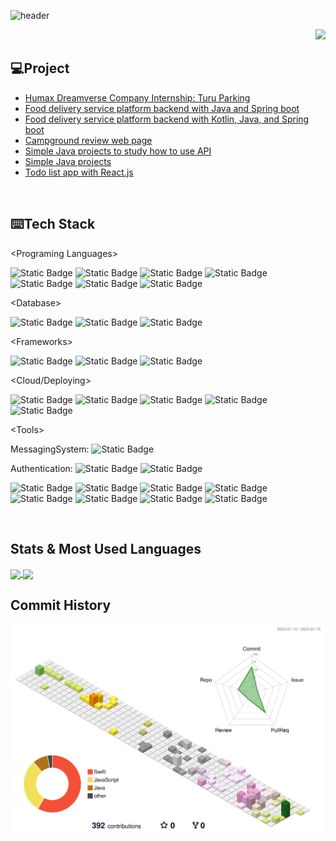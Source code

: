 ![header](https://capsule-render.vercel.app/api?type=waving&color=timeAuto&section=header&height=130&text=👋🏻+Hi+there+!&animation=blink&fontSize=80&fontAlignY=60&fontColor=000000)

<p align="right">
  <a href="https://hits.seeyoufarm.com">
    <img src="https://hits.seeyoufarm.com/api/count/incr/badge.svg?url=https%3A%2F%2Fgithub.com%2Fnakim81%2Fhit-counter&count_bg=%2347D7C7&title_bg=%23555555&icon=&icon_color=%23AE8080&title=Welcome%21&edge_flat=false">
  </a>
</p>

## 💻Project


- [Humax Dreamverse Company Internship: Turu Parking](https://github.com/nakim81/Humax-Dreamverse-Company-Internship.git)
- [Food delivery service platform backend with Java and Spring boot](https://github.com/nakim81/Java-Delivery-Service-Platform-Backend.git)
- [Food delivery service platform backend with Kotlin, Java, and Spring boot](https://github.com/nakim81/Java-Delivery-Service-Platform-Backend.git)
- [Campground review web page](https://github.com/nakim81/CampgroundWebPage-JavaScript.git)
- [Simple Java projects to study how to use API](https://github.com/nakim81/JavaStudy-HowToUseAPIs.git)
- [Simple Java projects](https://github.com/nakim81/JAVA-Projects.git)
- [Todo list app with React.js](https://github.com/nakim81/TodoList-React.git)

<br>

## ⌨️Tech Stack


<Programing Languages\>

<img alt="Static Badge" src="https://img.shields.io/badge/Java-%23437291?style=flat&logo=openjdk&logoColor=white"> <img alt="Static Badge" src="https://img.shields.io/badge/Javascript-%23F7DF1E?style=flat&logo=javascript&logoColor=white"> <img alt="Static Badge" src="https://img.shields.io/badge/Swift-%23F05138?style=flat&logo=swift&logoColor=white"> <img alt="Static Badge" src="https://img.shields.io/badge/Kotlin-%237F52FF?style=flat&logo=kotlin&logoColor=white"> <img alt="Static Badge" src="https://img.shields.io/badge/Python-%233776AB?style=flat&logo=python&logoColor=white"> <img alt="Static Badge" src="https://img.shields.io/badge/HTML-%23E34F26?style=flat&logo=html5&logoColor=white"> <img alt="Static Badge" src="https://img.shields.io/badge/CSS-%231572B6?style=flat&logo=css3&logoColor=white">

<Database\>

<img alt="Static Badge" src="https://img.shields.io/badge/MySQL-%234479A1?style=flat&logo=mysql&logoColor=white"> <img alt="Static Badge" src="https://img.shields.io/badge/MongoDB-%2347A248?style=flat&logo=mongodb&logoColor=white"> <img alt="Static Badge" src="https://img.shields.io/badge/Firebase-%23FFCA28?style=flat&logo=firebase&logoColor=white">

<Frameworks\>

<img alt="Static Badge" src="https://img.shields.io/badge/SpringBoot-%236DB33F?style=flat&logo=springboot&logoColor=white"> <img alt="Static Badge" src="https://img.shields.io/badge/Node.js-%23339933?style=flat&logo=Node.js&logoColor=white"> <img alt="Static Badge" src="https://img.shields.io/badge/React.js-%2361DAFB?style=flat&logo=react&logoColor=white">

<Cloud/Deploying>

<img alt="Static Badge" src="https://img.shields.io/badge/GitHub%20Actions-%232088FF?style=flat&logo=github%20actions&logoColor=white"> <img alt="Static Badge" src="https://img.shields.io/badge/AWS-%23232F3E?style=flat&logo=amazon%20aws&logoColor=white"> <img alt="Static Badge" src="https://img.shields.io/badge/Amazon%20EC2-%23FF9900?style=flat&logo=amazon%20ec2&logoColor=white"> <img alt="Static Badge" src="https://img.shields.io/badge/Docker-%232496ED?style=flat&logo=docker&logoColor=white"> <img alt="Static Badge" src="https://img.shields.io/badge/NGINX-%23009639?style=flat&logo=nginx&logoColor=white">

<Tools\>

MessagingSystem: <img alt="Static Badge" src="https://img.shields.io/badge/RabbitMQ-%23FF6600?style=flat&logo=rabbitmq&logoColor=white">

Authentication: <img alt="Static Badge" src="https://img.shields.io/badge/JWT-white?style=flat&logo=json%20web%20tokens&logoColor=%23000000"> <img alt="Static Badge" src="https://img.shields.io/badge/Spring%20Security-%236DB33F?style=flat&logo=spring%20security&logoColor=white">

<img alt="Static Badge" src="https://img.shields.io/badge/Spring%20JPA-%236DB33F?style=flat&logoColor=white"> <img alt="Static Badge" src="https://img.shields.io/badge/Git-%23F05032?style=flat&logo=git&logoColor=white"> <img alt="Static Badge" src="https://img.shields.io/badge/GitHub-%23181717?style=flat&logo=github&logoColor=white"> <img alt="Static Badge" src="https://img.shields.io/badge/Xcode-%23147EFB?style=flat&logo=xcode&logoColor=white"> <img alt="Static Badge" src="https://img.shields.io/badge/VSCode-%23007ACC?style=flat&logo=visual%20studio%20code&logoColor=white"> <img alt="Static Badge" src="https://img.shields.io/badge/Notion-white?style=flat&logo=notion&logoColor=black"> <img alt="Static Badge" src="https://img.shields.io/badge/IntelliJ-white?style=flat&logo=Intellij%20IDEA&logoColor=%23000000"> <img alt="Static Badge" src="https://img.shields.io/badge/MySQL%20Workbench-%234479A1?style=flat&logoColor=%23000000">

<br>

## Stats & Most Used Languages

<a href="https://github.com/nakim81/github-readme-stats">
  <img height=200 align="center" src="https://github-readme-stats.vercel.app/api?username=nakim81&rank_icon=github&show_icons=true&theme=shadow_blue" />
</a>
<a href="https://github.com/nakim81/convoychat">
  <img height=200 align="center" src="https://github-readme-stats.vercel.app/api/top-langs/?username=nakim81&layout=compact" />
</a>


<br>

## Commit History

![](./profile-3d-contrib/profile-south-season-animate.svg)
